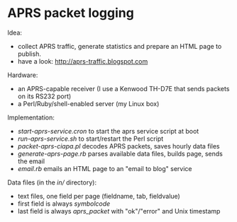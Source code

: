 # APRS packet logging

Idea:
- collect APRS traffic, generate statistics and prepare an HTML page to publish.
- have a look: http://aprs-traffic.blogspot.com

Hardware:
- an APRS-capable receiver (I use a Kenwood TH-D7E that sends packets on its RS232 port)
- a Perl/Ruby/shell-enabled server (my Linux box)

Implementation:
- *start-aprs-service.cron* to start the aprs service script at boot
- *run-aprs-service.sh* to start/restart the Perl script
- *packet-aprs-ciapa.pl* decodes APRS packets, saves hourly data files
- *generate-aprs-page.rb* parses available data files, builds page, sends the email
- *email.rb* emails an HTML page to an "email to blog" service

Data files (in the *in/* directory):
- text files, one field per page (fieldname, tab, fieldvalue)
- first field is always *symbolcode*
- last field is always *aprs_packet* with "ok"/"error" and Unix timestamp

